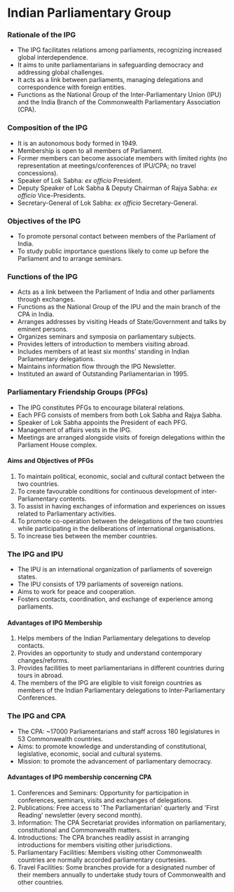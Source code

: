 # Indian Parliamentary Group

### Rationale of the IPG
*   The IPG facilitates relations among parliaments, recognizing increased global interdependence.
*   It aims to unite parliamentarians in safeguarding democracy and addressing global challenges.
*   It acts as a link between parliaments, managing delegations and correspondence with foreign entities.
*   Functions as the National Group of the Inter-Parliamentary Union (IPU) and the India Branch of the Commonwealth Parliamentary Association (CPA).

### Composition of the IPG

*   It is an autonomous body formed in 1949.
*   Membership is open to all members of Parliament.
*   Former members can become associate members with limited rights (no representation at meetings/conferences of IPU/CPA; no travel concessions).
*   Speaker of Lok Sabha: *ex officio* President.
*   Deputy Speaker of Lok Sabha & Deputy Chairman of Rajya Sabha: *ex officio* Vice-Presidents.
*   Secretary-General of Lok Sabha: *ex officio* Secretary-General.

### Objectives of the IPG

*   To promote personal contact between members of the Parliament of India.
*   To study public importance questions likely to come up before the Parliament and to arrange seminars.

### Functions of the IPG

*   Acts as a link between the Parliament of India and other parliaments through exchanges.
*   Functions as the National Group of the IPU and the main branch of the CPA in India.
*   Arranges addresses by visiting Heads of State/Government and talks by eminent persons.
*   Organizes seminars and symposia on parliamentary subjects.
*   Provides letters of introduction to members visiting abroad.
*   Includes members of at least six months' standing in Indian Parliamentary delegations.
*   Maintains information flow through the IPG Newsletter.
*   Instituted an award of Outstanding Parliamentarian in 1995.

### Parliamentary Friendship Groups (PFGs)

*   The IPG constitutes PFGs to encourage bilateral relations.
*   Each PFG consists of members from both Lok Sabha and Rajya Sabha.
*   Speaker of Lok Sabha appoints the President of each PFG.
*   Management of affairs vests in the IPG.
*   Meetings are arranged alongside visits of foreign delegations within the Parliament House complex.

#### Aims and Objectives of PFGs

1.  To maintain political, economic, social and cultural contact between the two countries.
2.  To create favourable conditions for continuous development of inter-Parliamentary contents.
3.  To assist in having exchanges of information and experiences on issues related to Parliamentary activities.
4.  To promote co-operation between the delegations of the two countries while participating in the deliberations of international organisations.
5.  To increase ties between the member countries.

### The IPG and IPU

*   The IPU is an international organization of parliaments of sovereign states.
*   The IPU consists of 179 parliaments of sovereign nations.
*   Aims to work for peace and cooperation.
*   Fosters contacts, coordination, and exchange of experience among parliaments.

#### Advantages of IPG Membership

1.  Helps members of the Indian Parliamentary delegations to develop contacts.
2.  Provides an opportunity to study and understand contemporary changes/reforms.
3.  Provides facilities to meet parliamentarians in different countries during tours in abroad.
4.  The members of the IPG are eligible to visit foreign countries as members of the Indian Parliamentary delegations to Inter-Parliamentary Conferences.

### The IPG and CPA

*   The CPA: ~17000 Parliamentarians and staff across 180 legislatures in 53 Commonwealth countries.
*   Aims: to promote knowledge and understanding of constitutional, legislative, economic, social and cultural systems.
*   Mission: to promote the advancement of parliamentary democracy.

#### Advantages of IPG membership concerning CPA

1.  Conferences and Seminars: Opportunity for participation in conferences, seminars, visits and exchanges of delegations.
2.  Publications: Free access to 'The Parliamentarian' quarterly and 'First Reading' newsletter (every second month).
3.  Information: The CPA Secretariat provides information on parliamentary, constitutional and Commonwealth matters.
4.  Introductions: The CPA branches readily assist in arranging introductions for members visiting other jurisdictions.
5.  Parliamentary Facilities: Members visiting other Commonwealth countries are normally accorded parliamentary courtesies.
6.  Travel Facilities: Some branches provide for a designated number of their members annually to undertake study tours of Commonwealth and other countries.
